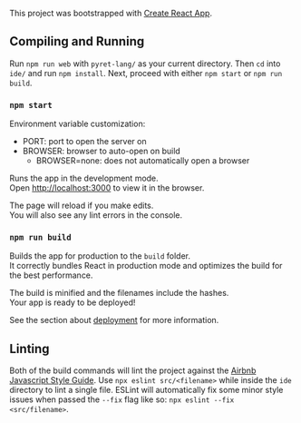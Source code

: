 This project was bootstrapped with [Create React App](https://github.com/facebook/create-react-app).

## Compiling and Running

Run `npm run web` with `pyret-lang/` as your current directory. Then `cd` into `ide/` and run `npm install`.
Next, proceed with either `npm start` or `npm run build`.

### `npm start`

Environment variable customization:
* PORT: port to open the server on
* BROWSER: browser to auto-open on build
  * BROWSER=none: does not automatically open a browser

Runs the app in the development mode.<br>
Open [http://localhost:3000](http://localhost:3000) to view it in the browser.

The page will reload if you make edits.<br>
You will also see any lint errors in the console.

### `npm run build`

Builds the app for production to the `build` folder.<br>
It correctly bundles React in production mode and optimizes the build for the best performance.

The build is minified and the filenames include the hashes.<br>
Your app is ready to be deployed!

See the section about [deployment](https://facebook.github.io/create-react-app/docs/deployment) for more information.

## Linting

Both of the build commands will lint the project against the [Airbnb Javascript Style Guide](https://github.com/airbnb/javascript). Use `npx eslint src/<filename>` while inside the `ide` directory to lint a single file. ESLint will automatically fix some minor style issues when passed the `--fix` flag like so: `npx eslint --fix <src/filename>`.
